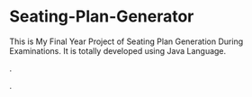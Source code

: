 # Seating-Plan-Generator

This is My Final Year Project of Seating Plan Generation During Examinations. It is totally developed using Java Language.












.

























































































































































































.






































